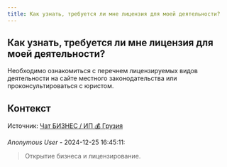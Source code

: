 ```yaml
---
title: Как узнать, требуется ли мне лицензия для моей деятельности?
---
```


## Как узнать, требуется ли мне лицензия для моей деятельности?

Необходимо ознакомиться с перечнем лицензируемых видов деятельности на сайте местного законодательства или проконсультироваться с юристом.

## Контекст

Источник: [Чат БИЗНЕС / ИП 💰 Грузия](https://t.me/ip_ge)

_Anonymous User_ - 2024-12-25 16:45:11:

> Открытие бизнеса и лицензирование.
